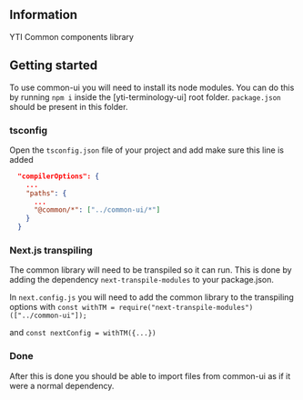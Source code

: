 ## Information

YTI Common components library

## Getting started

To use common-ui you will need to install its node modules. You can do this by
running `npm i` inside the [yti-terminology-ui] root folder. `package.json` should
be present in this folder.

### tsconfig

Open the `tsconfig.json` file of your project and add make sure this line is added

```json
  "compilerOptions": {
    ...
    "paths": {
      ...
      "@common/*": ["../common-ui/*"]
    }
  }
```

### Next.js transpiling

The common library will need to be transpiled so it can run.
This is done by adding the dependency `next-transpile-modules` to your package.json.

In `next.config.js` you will need to add the common library to the transpiling options with
`const withTM = require("next-transpile-modules")(["../common-ui"]);`

and `const nextConfig = withTM({...})`

### Done

After this is done you should be able to import files from common-ui as if it were a normal dependency.
